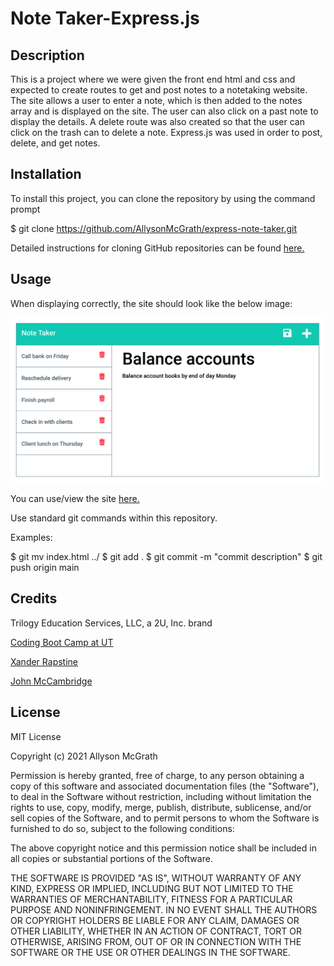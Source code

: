 # Note Taker-Express.js

## Description

This is a project where we were given the front end html and css and expected to create routes to get and post notes to a notetaking website. The site allows a user to enter a note, which is then added to the notes array and is displayed on the site. The user can also click on a past note to display the details. A delete route was also created so that the user can click on the trash can to delete a note. Express.js was used in order to post, delete, and get notes.



## Installation

To install this project, you can clone the repository by using the command prompt

$ git clone https://github.com/AllysonMcGrath/express-note-taker.git

Detailed instructions for cloning GitHub repositories can be found [here.](https://docs.github.com/en/github/creating-cloning-and-archiving-repositories/cloning-a-repository-from-github/cloning-a-repository)



## Usage

When displaying correctly, the site should look like the below image:

![Website with list of notes and fields to enter note title and text](/images/notetakersite.png)

You can use/view the site [here.](https://mcgrath-note-taker.herokuapp.com/)


Use standard git commands within this repository.

Examples:

$ git mv index.html ../
$ git add .
$ git commit -m "commit description"
$ git push origin main

## Credits

Trilogy Education Services, LLC, a 2U, Inc. brand

[Coding Boot Camp at UT](https://github.com/the-Coding-Boot-Camp-at-UT)

[Xander Rapstine](https://github.com/Xandromus)

[John McCambridge](https://github.com/nol166)


## License

MIT License

Copyright (c) 2021 Allyson McGrath

Permission is hereby granted, free of charge, to any person obtaining a copy
of this software and associated documentation files (the "Software"), to deal
in the Software without restriction, including without limitation the rights
to use, copy, modify, merge, publish, distribute, sublicense, and/or sell
copies of the Software, and to permit persons to whom the Software is
furnished to do so, subject to the following conditions:

The above copyright notice and this permission notice shall be included in all
copies or substantial portions of the Software.

THE SOFTWARE IS PROVIDED "AS IS", WITHOUT WARRANTY OF ANY KIND, EXPRESS OR
IMPLIED, INCLUDING BUT NOT LIMITED TO THE WARRANTIES OF MERCHANTABILITY,
FITNESS FOR A PARTICULAR PURPOSE AND NONINFRINGEMENT. IN NO EVENT SHALL THE
AUTHORS OR COPYRIGHT HOLDERS BE LIABLE FOR ANY CLAIM, DAMAGES OR OTHER
LIABILITY, WHETHER IN AN ACTION OF CONTRACT, TORT OR OTHERWISE, ARISING FROM,
OUT OF OR IN CONNECTION WITH THE SOFTWARE OR THE USE OR OTHER DEALINGS IN THE
SOFTWARE.
